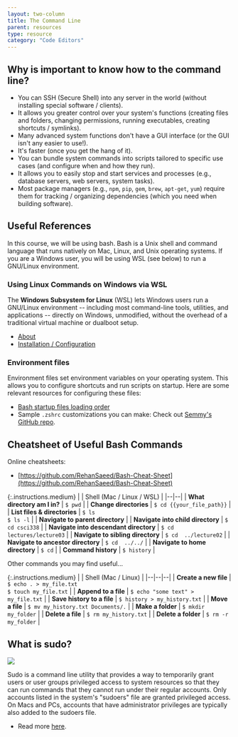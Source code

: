 ```yaml
---
layout: two-column
title: The Command Line
parent: resources
type: resource
category: "Code Editors"
---
```


## Why is important to know how to the command line?
* You can SSH (Secure Shell) into any server in the world (without installing special software / clients).
* It allows you greater control over your system's functions (creating files and folders, changing permissions, running executables, creating shortcuts / symlinks).
* Many advanced system functions don't have a GUI interface (or the GUI isn't any easier to use!).
* It's faster (once you get the hang of it).
* You can bundle system commands into scripts tailored to specific use cases (and configure when and how they run).
* It allows you to easily stop and start services and processes (e.g., database servers, web servers, system tasks).
* Most package managers (e.g., `npm`, `pip`, `gem`, `brew`, `apt-get`, `yum`) require them for tracking / organizing dependencies (which you need when building software).


## Useful References
In this course, we will be using bash. Bash is a Unix shell and command language that runs natively on Mac, Linux, and Unix operating systems. If you are a Windows user, you will be using WSL (see below) to run a GNU/Linux environment.

### Using Linux Commands on Windows via WSL
The **Windows Subsystem for Linux** (WSL) lets Windows users run a GNU/Linux environment -- including most command-line tools, utilities, and applications -- directly on Windows, unmodified, without the overhead of a traditional virtual machine or dualboot setup.
* [About](https://learn.microsoft.com/en-us/windows/wsl/about)
* [Installation / Configuration](https://learn.microsoft.com/en-us/windows/wsl/basic-commands)

### Environment files
Environment files set environment variables on your operating system. This allows you to configure shortcuts and run scripts on startup. Here are some relevant resources for configuring these files:
* [Bash startup files loading order](https://medium.com/@rajsek/zsh-bash-startup-files-loading-order-bashrc-zshrc-etc-e30045652f2e)
* Sample `.zshrc` customizations you can make: Check out [Semmy's GitHub repo](https://github.com/semmypurewal/dotfiles/blob/master/zsh).

## Cheatsheet of Useful Bash Commands
Online cheatsheets:
* [https://github.com/RehanSaeed/Bash-Cheat-Sheet](https://github.com/RehanSaeed/Bash-Cheat-Sheet)


{:.instructions.medium}
| | Shell (Mac / Linux / WSL) |
|--|--|
| **What directory am I in?** | `$ pwd` |
| **Change directories** | `$ cd {{your_file_path}}` |
| **List files & directories** | `$ ls`<br>`$ ls -l` |
| **Navigate to parent directory** |
| **Navigate into child directory** | `$ cd csci338` |
| **Navigate into descendant directory** | `$ cd lectures/lecture03` |
| **Navigate to sibling directory** | `$ cd  ../lecture02` |
| **Navigate to ancestor directory** | `$ cd  ../../` |
| **Navigate to home directory** | `$ cd` |
| **Command history** | `$ history` |

Other commands you may find useful...

{:.instructions.medium}
| | Shell (Mac / Linux) |
|--|--|--|
| **Create a new file** | `$ echo . > my_file.txt`<br> `$ touch my_file.txt` |
| **Append to a file** | `$ echo "some text" > my_file.txt` |
| **Save history to a file** | `$ history > my_history.txt` |
| **Move a file** | `$ mv my_history.txt Documents/.` |
| **Make a folder** | `$ mkdir my_folder` |
| **Delete a file** | `$ rm my_history.txt` |
| **Delete a folder** | `$ rm -r my_folder` |

## What is sudo?
<img src="https://imgs.xkcd.com/comics/sandwich.png" />

Sudo is a command line utility that provides a way to temporarily grant users or user groups privileged access to system resources so that they can run commands that they cannot run under their regular accounts. Only accounts listed in the system's "sudoers" file are granted privileged access. On Macs and PCs, accounts that have administrator privileges are typically also added to the sudoers file.

* Read more [here](https://www.techtarget.com/searchsecurity/definition/sudo-superuser-do).